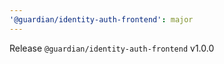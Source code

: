 ```yaml
---
'@guardian/identity-auth-frontend': major
---
```


Release `@guardian/identity-auth-frontend` v1.0.0
